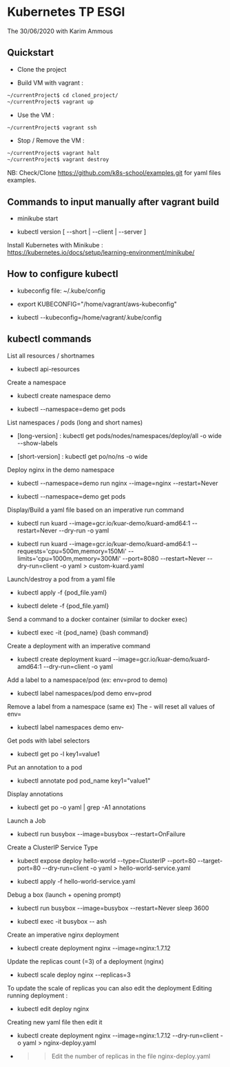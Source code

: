# Kubernetes TP ESGI

The 30/06/2020 with Karim Ammous

## Quickstart

- Clone the project

- Build VM with vagrant :

```bash
~/currentProject$ cd cloned_project/
~/currentProject$ vagrant up
```

- Use the VM :

```bash
~/currentProject$ vagrant ssh
```

- Stop / Remove the VM :

```bash
~/currentProject$ vagrant halt
~/currentProject$ vagrant destroy
```

NB: Check/Clone <https://github.com/k8s-school/examples.git> for yaml files examples.

## Commands to input manually after vagrant build

- minikube start

- kubectl version [ --short | --client | --server ]

Install Kubernetes with Minikube :
<https://kubernetes.io/docs/setup/learning-environment/minikube/>

## How to configure kubectl

- kubeconfig file: ~/.kube/config

- export KUBECONFIG="/home/vagrant/aws-kubeconfig"

- kubectl --kubeconfig=/home/vagrant/.kube/config

## kubectl commands

List all resources / shortnames

- kubectl api-resources

Create a namespace

- kubectl create namespace demo

- kubectl --namespace=demo get pods

List namespaces / pods (long and short names)

- [long-version] : kubectl get pods/nodes/namespaces/deploy/all -o wide --show-labels

- [short-version] : kubectl get po/no/ns -o wide

Deploy nginx in the demo namespace

- kubectl --namespace=demo run nginx --image=nginx --restart=Never

- kubectl --namespace=demo get pods

Display/Build a yaml file based on an imperative run command

- kubectl run kuard --image=gcr.io/kuar-demo/kuard-amd64:1 --restart=Never --dry-run -o yaml

- kubectl run kuard --image=gcr.io/kuar-demo/kuard-amd64:1 --requests='cpu=500m,memory=150Mi' --limits='cpu=1000m,memory=300Mi' --port=8080 --restart=Never --dry-run=client -o yaml > custom-kuard.yaml

Launch/destroy a pod from a yaml file

- kubectl apply -f {pod_file.yaml}

- kubectl delete -f {pod_file.yaml}

Send a command to a docker container (similar to docker exec)

- kubectl exec -it {pod_name} {bash command}

Create a deployment with an imperative command

- kubectl create deployment kuard --image=gcr.io/kuar-demo/kuard-amd64:1 --dry-run=client -o yaml

Add a label to a namespace/pod (ex: env=prod to demo)

- kubectl label namespaces/pod demo env=prod

Remove a label from a namespace (same ex)
The - will reset all values of env=

- kubectl label namespaces demo env-

Get pods with label selectors

- kubectl get po -l key1=value1

Put an annotation to a pod

- kubectl annotate pod pod_name key1="value1"

Display annotations

- kubectl get po -o yaml | grep -A1 annotations

Launch a Job

- kubectl run busybox --image=busybox --restart=OnFailure

Create a ClusterIP Service Type

- kubectl expose deploy hello-world --type=ClusterIP --port=80 --target-port=80 --dry-run=client -o yaml  > hello-world-service.yaml

- kubectl apply -f hello-world-service.yaml

Debug a box (launch + opening prompt)

- kubectl run busybox --image=busybox --restart=Never sleep 3600

- kubectl exec -it busybox -- ash

Create an imperative nginx deployment

- kubectl create deployment nginx --image=nginx:1.7.12

Update the replicas count (=3) of a deployment (nginx)

- kubectl scale deploy nginx --replicas=3

To update the scale of replicas you can also edit the deployment
Editing running deployment :

- kubectl edit deploy nginx

Creating new yaml file then edit it

- kubectl create deployment nginx --image=nginx:1.7.12 --dry-run=client -o yaml > nginx-deploy.yaml
- >> Edit the number of replicas in the file nginx-deploy.yaml
